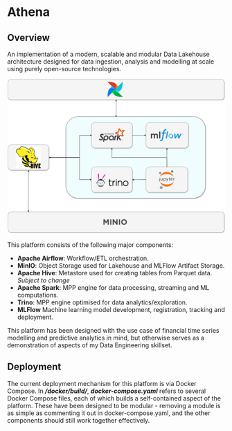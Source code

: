 # Athena

## Overview

An implementation of a modern, scalable and modular Data Lakehouse architecture designed for data ingestion, analysis and modelling at scale using purely open-source technologies. 

![image](/docs/images/Athena.png)


This platform consists of the following major components:

- <b>Apache Airflow</b>: Workflow/ETL orchestration.
- <b>MinIO</b>: Object Storage used for Lakehouse and MLFlow Artifact Storage.
- <b>Apache Hive</b>: Metastore used for creating tables from Parquet data. <i>Subject to change</i>
- <b>Apache Spark</b>: MPP engine for data processing, streaming and ML computations.
- <b>Trino</b>: MPP engine optimised for data analytics/exploration.
- <b>MLFlow</b> Machine learning model development, registration, tracking and deployment.

This platform has been designed with the use case of financial time series modelling and predictive analytics in mind, but otherwise serves as a demonstration of aspects of my Data Engineering skillset. 

## Deployment

The current deployment mechanism for this platform is via Docker Compose. In <b><i>/docker/build/</i></b>, <b><i>docker-compose.yaml</b></i> refers to several Docker Compose files, each of which builds a self-contained aspect of the platform. These have been designed to be modular - removing a module is as simple as commenting it out in docker-compose.yaml, and the other components should still work together effectively.




